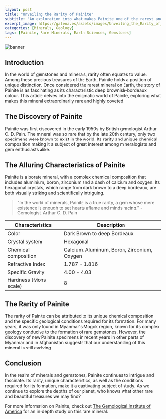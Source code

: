 ```yaml
---
layout: post
title: "Unveiling the Rarity of Painite"
subtitle: "An exploration into what makes Painite one of the rarest and most coveted minerals on Earth"
excerpt_image: https://galena.es/assets/images/Unveiling_the_Rarity_of_Painite.png
categories: [Minerals, Geology]
tags: [Painite, Rare Minerals, Earth Sciences, Gemstones]
---
```


![banner](https://galena.es/assets/images/Unveiling_the_Rarity_of_Painite.png)

## Introduction

In the world of gemstones and minerals, rarity often equates to value. Among these precious treasures of the Earth, Painite holds a position of unique distinction. Once considered the rarest mineral on Earth, the story of Painite is as fascinating as its characteristic deep brownish-bordeaux colour. This article delves into the enigmatic world of Painite, exploring what makes this mineral extraordinarily rare and highly coveted.

## The Discovery of Painite

Painite was first discovered in the early 1950s by British gemologist Arthur C. D. Pain. The mineral was so rare that by the late 20th century, only two specimens were known to exist in the world. Its rarity and unique chemical composition making it a subject of great interest among mineralogists and gem enthusiasts alike.

## The Alluring Characteristics of Painite

Painite is a borate mineral, with a complex chemical composition that includes aluminium, boron, zirconium and a dash of calcium and oxygen. Its hexagonal crystals, which range from dark brown to a deep bordeaux, are both visually striking and scientifically intriguing.

> "In the world of minerals, Painite is a true rarity, a gem whose mere existence is enough to set hearts aflame and minds racing." - Gemologist, Arthur C. D. Pain

| Characteristics | Description |
| --------------- | ----------- |
| Color | Dark Brown to deep Bordeaux |
| Crystal system | Hexagonal |
| Chemical composition | Calcium, Aluminum, Boron, Zirconium, Oxygen |
| Refractive Index | 1.787 - 1.816 |
| Specific Gravity | 4.00 - 4.03 |
| Hardness (Mohs scale) | 8 |

## The Rarity of Painite

The rarity of Painite can be attributed to its unique chemical composition and the specific geological conditions required for its formation. For many years, it was only found in Myanmar's Mogok region, known for its complex geology conducive to the formation of rare gemstones. However, the discovery of new Painite specimens in recent years in other parts of Myanmar and in Afghanistan suggests that our understanding of this mineral is still evolving.

## Conclusion

In the realm of minerals and gemstones, Painite continues to intrigue and fascinate. Its rarity, unique characteristics, as well as the conditions required for its formation, make it a captivating subject of study. As we continue to explore the depths of our planet, who knows what other rare and beautiful treasures we may find?

For more information on Painite, check out [The Gemological Institute of America](https://www.gia.edu/gems-gemology/winter-2005-painite-myers) for an in-depth study on this rare mineral.